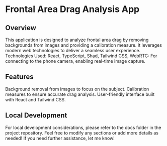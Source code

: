 # Frontal Area Drag Analysis App


## Overview

This application is designed to analyze frontal area drag by removing backgrounds from images and providing a calibration measure. It leverages modern web technologies to deliver a seamless user experience.
Technologies Used: React, TypeScript, Shad, Tailwind CSS, WebRTC: For connecting to the phone camera, enabling real-time image capture.

## Features
Background removal from images to focus on the subject.
Calibration measures to ensure accurate drag analysis.
User-friendly interface built with React and Tailwind CSS.

## Local Development
For local development considerations, please refer to the docs folder in the project repository.
Feel free to modify any sections or add more details as needed! If you need further assistance, let me know!